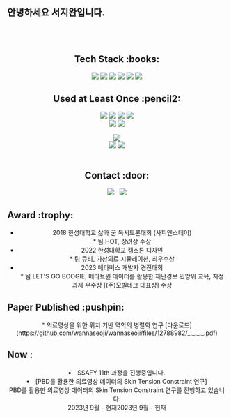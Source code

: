 ## 안녕하세요 서지완입니다.
<div align="center">
<br><br>


<h2>Tech Stack :books:</h2>
<img src="https://img.shields.io/badge/c++-%2300599C.svg?style=for-the-badge&logo=c%2B%2B&logoColor=white">
<img src="https://img.shields.io/badge/OpenGL-%23FFFFFF.svg?style=for-the-badge&logo=opengl">
<img src="https://img.shields.io/badge/unity-%23000000.svg?style=for-the-badge&logo=unity&logoColor=white">
<img src="https://img.shields.io/badge/unrealengine-%23313131.svg?style=for-the-badge&logo=unrealengine&logoColor=white">
<img src="https://img.shields.io/badge/nVIDIA-%2376B900.svg?style=for-the-badge&logo=nVIDIA&logoColor=white">
<img src="https://img.shields.io/badge/Java-007396?style=for-the-badge&logo=Java&logoColor=white">

<h2>Used at Least Once :pencil2:</h2>
<img src="https://img.shields.io/badge/HTML5-E34F26?style=flat&logo=HTML5&logoColor=white"> 
<img src="https://img.shields.io/badge/CSS3-1572B6?style=flat&logo=CSS3&logoColor=white"> 
<img src="https://img.shields.io/badge/JavaScript-F7DF1E?style=flat&logo=JavaScript&logoColor=white"> 
<img src="https://img.shields.io/badge/React-61DAFB?style=flat&logo=React&logoColor=white"> <br>
<img src="https://img.shields.io/badge/Swift-F05138?style=flat&logo=Swift&logoColor=white"> 
<img src="https://img.shields.io/badge/Kotlin-7F52FF?style=flat&logo=Kotlin&logoColor=white"> 

<img src="https://img.shields.io/badge/Firebase-FFCA28?style=flat&logo=Firebase&logoColor=white"> <br>
<img src="https://img.shields.io/badge/Python-3776AB?style=flat&logo=Python&logoColor=white">
<img src="https://img.shields.io/badge/MySQL-4479A1?style=flat&logo=MySQL&logoColor=white"> <br><br>

<h2>Contact :door:</h2>
<div align="center">
  <a href="https://wannadev.tistory.com/"><img src="https://img.shields.io/badge/Tistory-000000?style=flat-square&logo=Tistory&logoColor=white&link="https://wannadev.tistory.com/"/></a>&nbsp&nbsp
  <a href="mailto:wannaseoji@naver.com"><img src="https://img.shields.io/badge/Gmail-EA4335?style=flat-square&logo=Gmail&logoColor=white&link=mailto:wannaseoji@naver.com"/></a>
</div>
</div>

<h2> Award :trophy:</h2>
<div align="center">
   <ul>
    <li> 2018 한성대학교 삶과 꿈 독서토론대회 (사피엔스데이)</li>
  * 팀 HOT, 장려상 수상
     <li>2022 한성대학교 캡스톤 디자인 </li>
  * 팀 큐티, 가상의료 시뮬레이션, 최우수상
     <li>2023 메타버스 개발자 경진대회</li>
  * 팀 LET'S GO BOOGIE, 메타트윈 데이터를 활용한 재난경보 민방위 교육, 지정과제 우수상 [(주)모빌테크 대표상] 수상
 
   </ul>
 </div>
<h2> Paper Published :pushpin:</h2>
<div align="center">
* 의료영상을 위한 위치 기반 역학의 병렬화 연구 [다운로드](https://github.com/wannaseoji/wannaseoji/files/12788982/_._._._.pdf)
</div>

<h2> Now :</h2>
  <div align="center">
  
     
  <li> SSAFY 11th 과정을 진행중입니다.</li>
      
     
   <li> [PBD를 활용한 의료영상 데이터의 Skin Tension Constraint 연구] <br>PBD를 활용한 의료영상 데이터의 Skin Tension Constraint 연구를 진행하고 있습니다.<br>
       2023년 9월 - 현재2023년 9월 - 현재<br> </li>
  

  </div>
